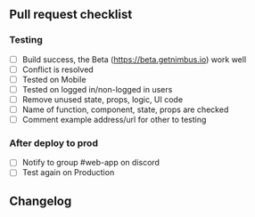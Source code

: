 ## Pull request checklist

### Testing
- [ ] Build success, the Beta (https://beta.getnimbus.io) work well
- [ ] Conflict is resolved
- [ ] Tested on Mobile
- [ ] Tested on logged in/non-logged in users
- [ ] Remove unused state, props, logic, UI code
- [ ] Name of function, component, state, props are checked
- [ ] Comment example address/url for other to testing

### After deploy to prod
- [ ] Notify to group #web-app on discord
- [ ] Test again on Production

## Changelog
